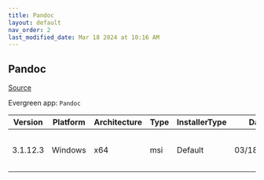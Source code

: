 ```yaml
---
title: Pandoc
layout: default
nav_order: 2
last_modified_date: Mar 18 2024 at 10:16 AM
---
```


## Pandoc

[Source](https://pandoc.org/)

Evergreen app: `Pandoc`

| Version  | Platform | Architecture | Type | InstallerType | Date       | Size     | URI                                                                                                                                                                                        |
| -------- | -------- | ------------ | ---- | ------------- | ---------- | -------- | ------------------------------------------------------------------------------------------------------------------------------------------------------------------------------------------ |
| 3.1.12.3 | Windows  | x64          | msi  | Default       | 03/18/2024 | 37851136 | [https://github.com/jgm/pandoc/releases/download/3.1.12.3/pandoc-3.1.12.3-windows-x86_64.msi](https://github.com/jgm/pandoc/releases/download/3.1.12.3/pandoc-3.1.12.3-windows-x86_64.msi) |
